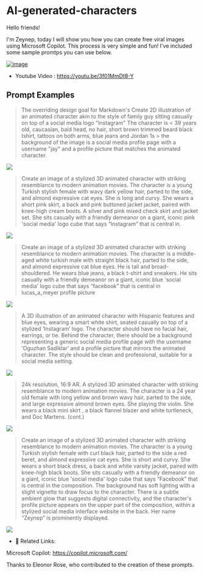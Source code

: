  # AI-generated-characters

Hello friends!

I'm Zeynep, today I will show you how you can create free viral images using Microsoft Copilot. This process is very simple and fun! I've included some sample promtps you can use below.

 [![image](https://github.com/zeynepkucuk/AI-generated-characters/blob/master/youtube.png)](https://youtu.be/3f01MmDt8-Y)
 
- Youtube Video :  https://youtu.be/3f01MmDt8-Y  

## Prompt Examples

> The overriding design goal for Markdown's
 Create 2D illustration of an animated character akin to the style of family guy sitting casually on top of a social media logo "Instagram" The character is < 39 years old, caucasian, bald head, no hair, short brown trimmed beard black tshirt, tattoos on both arms, blue jeans and Jordan 1s > the background of the image is a social media profile page with a username "jay" and a profile picture that matches the animated character. 
 
 ![](https://github.com/zeynepkucuk/AI-generated-characters/blob/master/jay.jpeg)



> Create an image of a stylized 3D animated character with striking resemblance to modern animation movies. The character is a young Turkish stylish female with wavy dark yellow hair, parted to the side, and almond expressive cat eyes. She is long and curvy. She wears a short pink skirt, a back and pink buttoned jacket jacket, paired with knee-high cream boots. A silver and pink mixed check skirt and jacket set. She sits casually with a friendly demeanor on a giant, iconic pink 'social media' logo cube that says “Instagram” that is central in.

![](https://github.com/zeynepkucuk/AI-generated-characters/blob/master/zelish.jpeg)

> Create an image of a stylized 3D animated character with striking resemblance to modern animation movies. The character is a middle-aged white turkish male with straight black hair, parted to the side, and almond expressive cat blue eyes. He is tall and broad-shouldered. He wears blue jeans, a black t-shirt and sneakers. He sits casually with a friendly demeanor on a giant, iconic blue 'social media' logo cube that says “facebook” that is central in lucas_a_meyer profile picture

![](https://github.com/zeynepkucuk/AI-generated-characters/blob/master/oguz.jpeg)



> A 3D illustration of an animated character with Hispanic features and blue eyes, wearing a smart white shirt, seated casually on top of a stylized ‘Instagram’ logo. The character should have no facial hair, earrings, or tie. Behind the character, there should be a background representing a generic social media profile page with the username ‘Oguzhan Sadiklar’ and a profile picture that mirrors the animated character. The style should be clean and professional, suitable for a social media setting.

![](https://github.com/zeynepkucuk/AI-generated-characters/blob/master/oguz1.jpeg)

> 24k resolution, 16:9 AR. A stylized 3D animated character with striking resemblance to modern animation movies. The character is a 24 year old female with long yellow and brown wavy hair, parted to the side, and large expressive almond brown eyes. She playing the violin. She wears a black mini skirt , a black flannel blazer and white turtleneck, and Doc Martens. (cont.)


![](https://github.com/zeynepkucuk/AI-generated-characters/blob/master/keman.jpeg)

> Create an image of a stylized 3D animated character with striking resemblance to modern animation movies. The character is a young Turkish stylish female with curl black hair, parted to the side a red beret, and almond expressive cat eyes. She is short and curvy. She wears a short black dress, a back and white varsity jacket, paired with knee-high black boots. She sits casually with a friendly demeanor on a giant, iconic blue 'social media' logo cube that says “Facebook” that is central in the composition. The background has soft lighting with a slight vignette to draw focus to the character. There is a subtle ambient glow that suggests digital connectivity, and the character's profile picture appears on the upper part of the composition, within a stylized social media interface website in the back. Her name “Zeynep” is prominently displayed.

![](https://github.com/zeynepkucuk/AI-generated-characters/blob/master/girl.jpeg)




- 🔗 Related Links: 

Microsoft Copilot: https://copilot.microsoft.com/ 


Thanks to Eleonor Rose, who contributed to the creation of these prompts.

